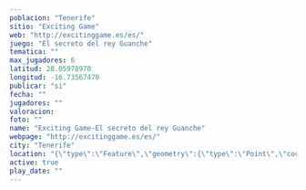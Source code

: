 ```yaml
---
poblacion: "Tenerife"
sitio: "Exciting Game"
web: "http://excitinggame.es/es/"
juego: "El secreto del rey Guanche"
tematica: ""
max_jugadores: 6
latitud: 28.05978970
longitud: -16.73567470
publicar: "si"
fecha: ""
jugadores: ""
valoracion: 
foto: ""
name: "Exciting Game-El secreto del rey Guanche"
webpage: "http://excitinggame.es/es/"
city: "Tenerife"
location: "{\"type\":\"Feature\",\"geometry\":{\"type\":\"Point\",\"coordinates\":[\"28,05978970\",\"-16,73567470\"]}}"
active: true
play_date: ""
---
```

